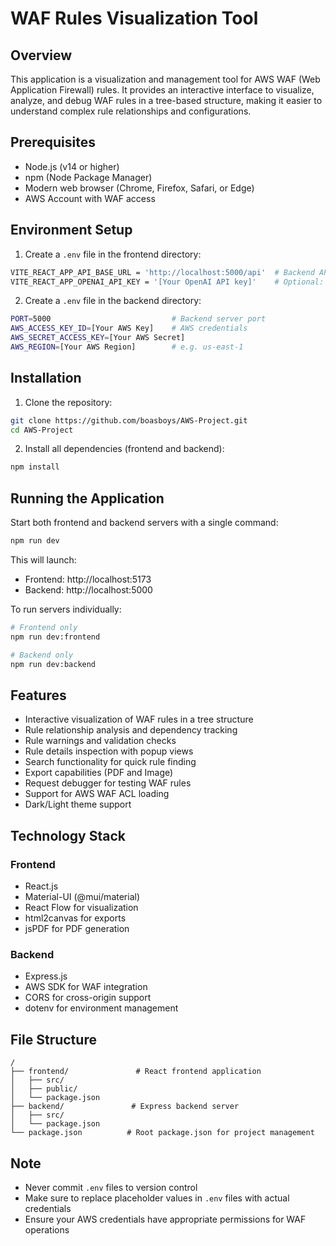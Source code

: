 # WAF Rules Visualization Tool

## Overview
This application is a visualization and management tool for AWS WAF (Web Application Firewall) rules. It provides an interactive interface to visualize, analyze, and debug WAF rules in a tree-based structure, making it easier to understand complex rule relationships and configurations.

## Prerequisites
- Node.js (v14 or higher)
- npm (Node Package Manager)
- Modern web browser (Chrome, Firefox, Safari, or Edge)
- AWS Account with WAF access

## Environment Setup

1. Create a `.env` file in the frontend directory:
```bash
VITE_REACT_APP_API_BASE_URL = 'http://localhost:5000/api'  # Backend API URL
VITE_REACT_APP_OPENAI_API_KEY = '[Your OpenAI API key]'    # Optional: for AI features
```

2. Create a `.env` file in the backend directory:
```bash
PORT=5000                           # Backend server port
AWS_ACCESS_KEY_ID=[Your AWS Key]    # AWS credentials
AWS_SECRET_ACCESS_KEY=[Your AWS Secret]
AWS_REGION=[Your AWS Region]        # e.g. us-east-1
```

## Installation

1. Clone the repository:
```bash
git clone https://github.com/boasboys/AWS-Project.git
cd AWS-Project
```

2. Install all dependencies (frontend and backend):
```bash
npm install
```

## Running the Application

Start both frontend and backend servers with a single command:
```bash
npm run dev
```

This will launch:
- Frontend: http://localhost:5173
- Backend: http://localhost:5000

To run servers individually:
```bash
# Frontend only
npm run dev:frontend

# Backend only
npm run dev:backend
```

## Features
- Interactive visualization of WAF rules in a tree structure
- Rule relationship analysis and dependency tracking
- Rule warnings and validation checks
- Rule details inspection with popup views
- Search functionality for quick rule finding
- Export capabilities (PDF and Image)
- Request debugger for testing WAF rules
- Support for AWS WAF ACL loading
- Dark/Light theme support

## Technology Stack
### Frontend
- React.js
- Material-UI (@mui/material)
- React Flow for visualization
- html2canvas for exports
- jsPDF for PDF generation

### Backend
- Express.js
- AWS SDK for WAF integration
- CORS for cross-origin support
- dotenv for environment management

## File Structure
```
/
├── frontend/               # React frontend application
│   ├── src/
│   ├── public/
│   └── package.json
├── backend/               # Express backend server
│   ├── src/
│   └── package.json
└── package.json          # Root package.json for project management
```

## Note
- Never commit `.env` files to version control
- Make sure to replace placeholder values in `.env` files with actual credentials
- Ensure your AWS credentials have appropriate permissions for WAF operations